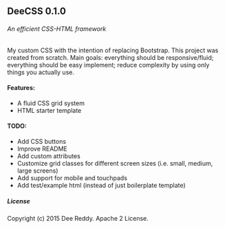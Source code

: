 ## DeeCSS 0.1.0
###### An efficient CSS-HTML framework

My custom CSS with the intention of replacing Bootstrap. This project was created from scratch. Main goals: everything should be responsive/fluid; everything should be easy implement; reduce complexity by using only things you actually use.

#### Features:

- A fluid CSS grid system
- HTML starter template

#### TODO:

- Add CSS buttons
- Improve README
- Add custom attributes
- Customize grid classes for different screen sizes (i.e. small, medium, large screens)
- Add support for mobile and touchpads
- Add test/example html (instead of just boilerplate template)

##### License
Copyright (c) 2015 Dee Reddy. Apache 2 License.
